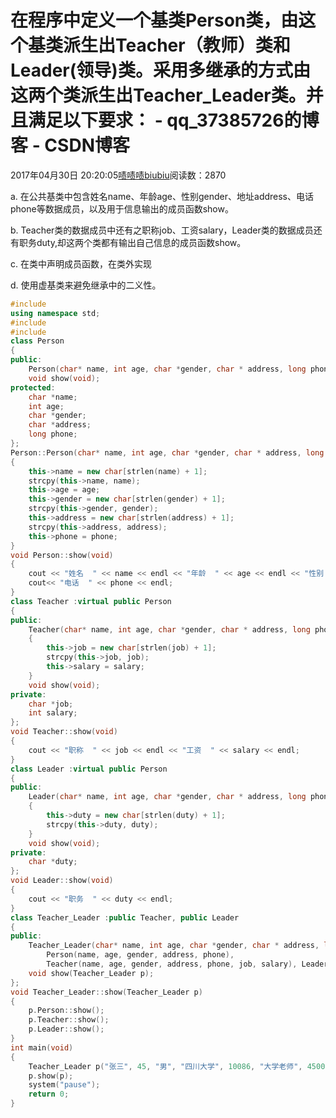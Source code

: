 # 在程序中定义一个基类Person类，由这个基类派生出Teacher（教师）类和Leader(领导)类。采用多继承的方式由这两个类派生出Teacher_Leader类。并且满足以下要求： - qq_37385726的博客 - CSDN博客





2017年04月30日 20:20:05[啧啧啧biubiu](https://me.csdn.net/qq_37385726)阅读数：2870








a. 在公共基类中包含姓名name、年龄age、性别gender、地址address、电话phone等数据成员，以及用于信息输出的成员函数show。

b. Teacher类的数据成员中还有之职称job、工资salary，Leader类的数据成员还有职务duty,却这两个类都有输出自己信息的成员函数show。

c. 在类中声明成员函数，在类外实现

d. 使用虚基类来避免继承中的二义性。




```cpp
#include
using namespace std;
#include
#include
class Person
{
public:
	Person(char* name, int age, char *gender, char * address, long phone);
	void show(void);
protected:
	char *name;
	int age;
	char *gender;
	char *address;
	long phone;
};
Person::Person(char* name, int age, char *gender, char * address, long phone)
{
	this->name = new char[strlen(name) + 1];
	strcpy(this->name, name);
	this->age = age;
	this->gender = new char[strlen(gender) + 1];
	strcpy(this->gender, gender);
	this->address = new char[strlen(address) + 1];
	strcpy(this->address, address);
	this->phone = phone;
}
void Person::show(void)
{
	cout << "姓名  " << name << endl << "年龄  " << age << endl << "性别  " << gender << endl << "地址  " << address << endl;
	cout<< "电话  " << phone << endl;
}
class Teacher :virtual public Person
{
public:
	Teacher(char* name, int age, char *gender, char * address, long phone, char *job, int salary) :Person(name, age, gender, address, phone)
	{
		this->job = new char[strlen(job) + 1];
		strcpy(this->job, job);
		this->salary = salary;
	}
	void show(void);
private:
	char *job;
	int salary;
};
void Teacher::show(void)
{
	cout << "职称  " << job << endl << "工资  " << salary << endl;
}
class Leader :virtual public Person
{
public:
	Leader(char* name, int age, char *gender, char * address, long phone, char *duty) :Person(name, age, gender, address, phone)
	{
		this->duty = new char[strlen(duty) + 1];
		strcpy(this->duty, duty);
	}
	void show(void);
private:
	char *duty;
};
void Leader::show(void)
{
	cout << "职务  " << duty << endl;
}
class Teacher_Leader :public Teacher, public Leader
{
public:
	Teacher_Leader(char* name, int age, char *gender, char * address, long phone, char *job, int salary, char *duty) :
		Person(name, age, gender, address, phone),
		Teacher(name, age, gender, address, phone, job, salary), Leader(name, age, gender, address, phone, duty){};
	void show(Teacher_Leader p);
};
void Teacher_Leader::show(Teacher_Leader p)
{
	p.Person::show();
	p.Teacher::show();
	p.Leader::show();
}
int main(void)
{
	Teacher_Leader p("张三", 45, "男", "四川大学", 10086, "大学老师", 4500, "教英语");
	p.show(p);
	system("pause");
	return 0;
}
```













